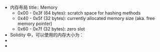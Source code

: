 - 内存布局
  title:: Memory
	- 0x00 - 0x3f (64 bytes): scratch space for hashing methods
	- 0x40 - 0x5f (32 bytes): currently allocated memory size (aka. free memory pointer)
	- 0x60 - 0x7f (32 bytes): zero slot
- Solidity 中，可以使用的内存大小为：
-
-